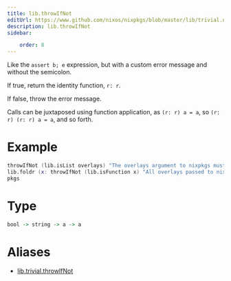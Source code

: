 ```yaml
---
title: lib.throwIfNot
editUrl: https://www.github.com/nixos/nixpkgs/blob/master/lib/trivial.nix#L521C16
description: lib.throwIfNot
sidebar:

    order: 8
---
```


Like the `assert b; e` expression, but with a custom error message and
without the semicolon.

If true, return the identity function, `r: r`.

If false, throw the error message.

Calls can be juxtaposed using function application, as `(r: r) a = a`, so
`(r: r) (r: r) a = a`, and so forth.

# Example

```nix
throwIfNot (lib.isList overlays) "The overlays argument to nixpkgs must be a list."
lib.foldr (x: throwIfNot (lib.isFunction x) "All overlays passed to nixpkgs must be functions.") (r: r) overlays
pkgs
```

# Type

```haskell
bool -> string -> a -> a
```


# Aliases

- [lib.trivial.throwIfNot](/nix-doc-comments/reference/lib/trivial/lib-trivial-throwIfNot)


